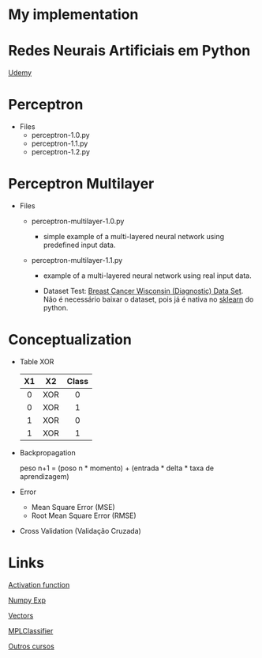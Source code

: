 # My implementation

# Redes Neurais Artificiais em Python
[Udemy](https://www.udemy.com)

# Perceptron

- Files
    - perceptron-1.0.py
    - perceptron-1.1.py
    - perceptron-1.2.py

# Perceptron Multilayer

- Files
    - perceptron-multilayer-1.0.py

        - simple example of a multi-layered neural network using predefined input data.

    - perceptron-multilayer-1.1.py

        - example of a multi-layered neural network using real input data.

        - Dataset Test: [Breast Cancer Wisconsin (Diagnostic) Data Set](http://archive.ics.uci.edu/ml/datasets/Breast+Cancer+Wisconsin+%28Diagnostic%29). Não é necessário baixar o dataset, pois já é nativa no [sklearn](http://scikit-learn.org/) do python.

# Conceptualization 

- Table XOR

    | X1 | X2 | Class |
    |:-: | :-:|  :-:  |
    | 0 | XOR | 0 | 0 | 
    | 0 | XOR | 1 | 1 |
    | 1 | XOR | 0 | 1 |
    | 1 | XOR | 1 | 0 |

- Backpropagation
    
    peso n+1 = (poso n * momento) + (entrada * delta * taxa de aprendizagem)

- Error

    - Mean Square Error (MSE)
    - Root Mean Square Error (RMSE)

- Cross Validation (Validação Cruzada)

# Links
[Activation function](https://en.wikipedia.org/wiki/Activation_function)

[Numpy Exp](http://pyscience-brasil.wikidot.com/docitem:numpy-exp)

[Vectors](https://www.mathsisfun.com/algebra/vectors.html)

[MPLClassifier](http://scikit-learn.org/stable/modules/generated/sklearn.neural_network.MLPClassifier.html)

[Outros cursos](http://iaexpert.com.br/index.php/cursos/)